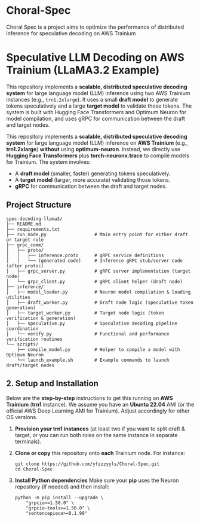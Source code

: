 # Choral-Spec

Choral Spec is a project aims to optimize the performance of distributed inference for speculative decoding on AWS Trainium

# Speculative LLM Decoding on AWS Trainium (LLaMA3.2 Example)

This repository implements a **scalable, distributed speculative decoding system** for large language model (LLM) inference using two AWS Trainium instances (e.g., `trn1.2xlarge`). It uses a small **draft model** to generate tokens speculatively and a large **target model** to validate those tokens. The system is built with Hugging Face Transformers and Optimum Neuron for model compilation, and uses gRPC for communication between the draft and target nodes.

This repository implements a **scalable, distributed speculative decoding system** for large language model (LLM) inference on **AWS Trainium** (e.g., **trn1.2xlarge**) **without** using **optimum-neuron**. Instead, we directly use **Hugging Face Transformers** plus **torch-neuronx.trace** to compile models for Trainium. The system involves:

* A **draft model** (smaller, faster) generating tokens speculatively.
* A **target model** (larger, more accurate) validating those tokens.
* **gRPC** for communication between the draft and target nodes.

## Project Structure

```text
spec-decoding-llama3/
├── README.md
├── requirements.txt
├── run_node.py                  # Main entry point for either draft or target role
├── grpc_comm/
│   ├── proto/
│   │   ├── inference.proto      # gRPC service definitions
│   │   └── (generated code)     # Inference gRPC stub/server code (after protoc)
│   ├── grpc_server.py           # gRPC server implementation (target node)
│   └── grpc_client.py           # gRPC client helper (draft node)
├── inference/
│   ├── model_loader.py          # Neuron model compilation & loading utilities
│   ├── draft_worker.py          # Draft node logic (speculative token generation)
│   ├── target_worker.py         # Target node logic (token verification & generation)
│   ├── speculative.py           # Speculative decoding pipeline coordination
│   └── verify.py                # Functional and performance verification routines
└── scripts/
    ├── compile_model.py         # Helper to compile a model with Optimum Neuron
    └── launch_example.sh        # Example commands to launch draft/target nodes
```


## **2. Setup and Installation**

Below are the **step-by-step** instructions to get this running on **AWS Trainium** (**trn1** instance). We assume you have an **Ubuntu 22.04** AMI (or the official AWS Deep Learning AMI for Trainium). Adjust accordingly for other OS versions.

1. **Provision your trn1 instances** (at least two if you want to split draft & target, or you can run both roles on the same instance in separate terminals).
2. **Clone or copy** this repository onto **each** Trainium node. For instance:

   ```
   git clone https://github.com/yfzzzyyls/Choral-Spec.git
   cd Choral-Spec
   ```


3. **Install Python dependencies**
   Make sure your **pip** uses the Neuron repository (if needed) and then install:
   ```
   python -m pip install --upgrade \
       "grpcio>=1.50.0" \
       "grpcio-tools>=1.50.0" \
       "sentencepiece>=0.1.99"
   ```
